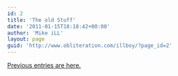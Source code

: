 ```yaml
---
id: 2
title: 'The old Stuff'
date: '2011-01-15T18:18:42+00:00'
author: 'Mike iLL'
layout: page
guid: 'http://www.obliteration.com/illboy/?page_id=2'
---
```


<a href="http://www.obliteration.com/O_site/thought/Mikeb/mikeb0.htm">Previous entries are here.</a>
